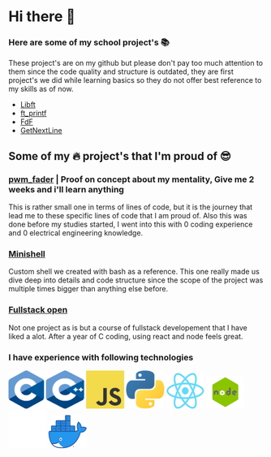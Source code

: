 # Hi there 👋

### Here are some of my school project's 📚
These project's are on my github but please don't pay too much attention to them
since the code quality and structure is outdated, they are first project's we did
while learning basics so they do not offer best reference to my skills as of now.
- [Libft](https://github.com/joonasmykkanen/Libft)
- [ft_printf](https://github.com/joonasmykkanen/ft_printf)
- [FdF](https://github.com/joonasmykkanen/FdF)
- [GetNextLine](https://github.com/joonasmykkanen/getnextline)

## Some of my 🔥 project's that I'm proud of 😎
### [pwm_fader](https://github.com/joonasmykkanen/pwm_fader) | Proof on concept about my mentality, Give me 2 weeks and i'll learn anything
This is rather small one in terms of lines of code, but it is the journey that lead me to these specific lines of code that I am proud of.
Also this was done before my studies started, I went into this with 0 coding experience and 0 electrical engineering knowledge.

### [Minishell](https://github.com/joonasmykkanen/minishell)
Custom shell we created with bash as a reference. This one really made us dive deep into details and code structure since the scope
of the project was multiple times bigger than anything else before.

### [Fullstack open]([https://www.google.com](https://github.com/joonasmykkanen/fullstack))
Not one project as is but a course of fullstack developement that I have liked a alot. After a year of C coding, using react and node
feels great.



### I have experience with following technologies
<img src="./C_Logo.png?raw=true" width="70" height="75"> <img src="./CPlusPlus.svg?raw=true" width="75" height="75">
<img src="./JS.svg" width="75" height="75"> <img src="./Python.svg?raw=true" width="75" height="75">
<img src="./React-icon.svg.png?raw=true" width="75" height="70"> <img src="./node.png?raw=true" width="75" height="65">
<img src="./Git-Icon-White.png?raw=true" width="75" height="75"> <img src="./Moby-logo.png?raw=true" width="75" height="65">
